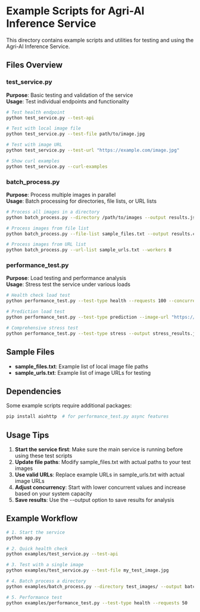 # Example Scripts for Agri-AI Inference Service

This directory contains example scripts and utilities for testing and using the Agri-AI Inference Service.

## Files Overview

### test_service.py
**Purpose**: Basic testing and validation of the service  
**Usage**: Test individual endpoints and functionality

```bash
# Test health endpoint
python test_service.py --test-api

# Test with local image file
python test_service.py --test-file path/to/image.jpg

# Test with image URL
python test_service.py --test-url "https://example.com/image.jpg"

# Show curl examples
python test_service.py --curl-examples
```

### batch_process.py
**Purpose**: Process multiple images in parallel  
**Usage**: Batch processing for directories, file lists, or URL lists

```bash
# Process all images in a directory
python batch_process.py --directory /path/to/images --output results.json

# Process images from file list
python batch_process.py --file-list sample_files.txt --output results.csv

# Process images from URL list
python batch_process.py --url-list sample_urls.txt --workers 8
```

### performance_test.py
**Purpose**: Load testing and performance analysis  
**Usage**: Stress test the service under various loads

```bash
# Health check load test
python performance_test.py --test-type health --requests 100 --concurrent 10

# Prediction load test
python performance_test.py --test-type prediction --image-url "https://example.com/test.jpg"

# Comprehensive stress test
python performance_test.py --test-type stress --output stress_results.json
```

## Sample Files

- **sample_files.txt**: Example list of local image file paths
- **sample_urls.txt**: Example list of image URLs for testing

## Dependencies

Some example scripts require additional packages:

```bash
pip install aiohttp  # for performance_test.py async features
```

## Usage Tips

1. **Start the service first**: Make sure the main service is running before using these test scripts
2. **Update file paths**: Modify sample_files.txt with actual paths to your test images
3. **Use valid URLs**: Replace example URLs in sample_urls.txt with actual image URLs
4. **Adjust concurrency**: Start with lower concurrent values and increase based on your system capacity
5. **Save results**: Use the --output option to save results for analysis

## Example Workflow

```bash
# 1. Start the service
python app.py

# 2. Quick health check
python examples/test_service.py --test-api

# 3. Test with a single image
python examples/test_service.py --test-file my_test_image.jpg

# 4. Batch process a directory
python examples/batch_process.py --directory test_images/ --output batch_results.json

# 5. Performance test
python examples/performance_test.py --test-type health --requests 50
```